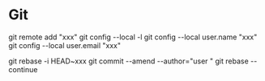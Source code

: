 # Git
git remote add "xxx"
git config --local -l
git config --local user.name "xxx"
git config --local user.email "xxx"

git rebase -i HEAD~xxx
git commit --amend --author="user <email>"
git rebase --continue
